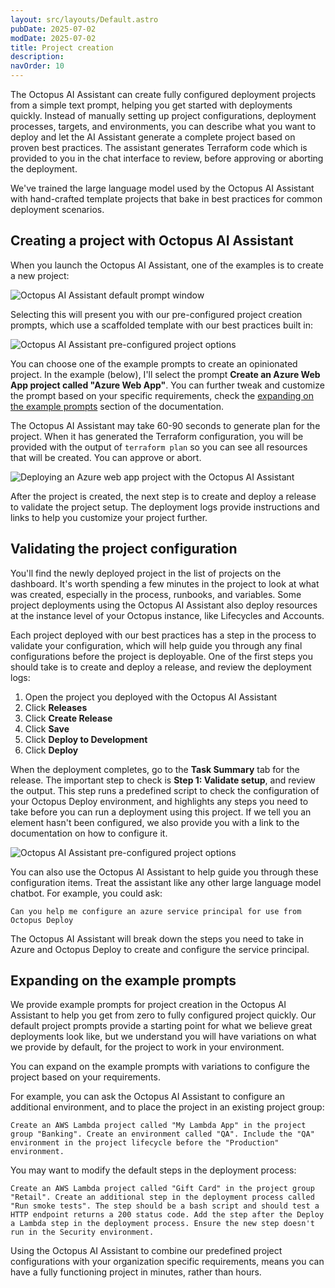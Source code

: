 ```yaml
---
layout: src/layouts/Default.astro
pubDate: 2025-07-02
modDate: 2025-07-02
title: Project creation
description: 
navOrder: 10
---
```


The Octopus AI Assistant can create fully configured deployment projects from a simple text prompt, helping you get started with deployments quickly. Instead of manually setting up project configurations, deployment processes, targets, and environments, you can describe what you want to deploy and let the AI Assistant generate a complete project based on proven best practices. The assistant generates Terraform code which is provided to you in the chat interface to review, before approving or aborting the deployment.

We've trained the large language model used by the Octopus AI Assistant with hand-crafted template projects that bake in best practices for common deployment scenarios.

## Creating a project with Octopus AI Assistant

When you launch the Octopus AI Assistant, one of the examples is to create a new project:

![Octopus AI Assistant default prompt window](/docs/administration/octopus-ai-assistant/octopus-ai-assistant-project-creation-examples.png)

Selecting this will present you with our pre-configured project creation prompts, which use a scaffolded template with our best practices built in:

![Octopus AI Assistant pre-configured project options](/docs/administration/octopus-ai-assistant/octopus-ai-assistant-project-creation-examples-2.png)


You can choose one of the example prompts to create an opinionated project. In the example (below), I'll select the prompt **Create an Azure Web App project called "Azure Web App"**. You can further tweak and customize the prompt based on your specific requirements, check the [expanding on the example prompts](#expanding-on-the-example-prompts) section of the documentation.

The Octopus AI Assistant may take 60-90 seconds to generate plan for the project. When it has generated the Terraform configuration, you will be provided with the output of `terraform plan` so you can see all resources that will be created. You can approve or abort.

![Deploying an Azure web app project with the Octopus AI Assistant](/docs/administration/octopus-ai-assistant/octopus-ai-assistant-project-create-azure-webapp.png)

After the project is created, the next step is to create and deploy a release to validate the project setup. The deployment logs provide instructions and links to help you customize your project further.

## Validating the project configuration

You'll find the newly deployed project in the list of projects on the dashboard. It's worth spending a few minutes in the project to look at what was created, especially in the process, runbooks, and variables. Some project deployments using the Octopus AI Assistant also deploy resources at the instance level of your Octopus instance, like Lifecycles and Accounts.

Each project deployed with our best practices has a step in the process to validate your configuration, which will help guide you through any final configurations before the project is deployable. One of the first steps you should take is to create and deploy a release, and review the deployment logs:

1. Open the project you deployed with the Octopus AI Assistant
2. Click **Releases**
3. Click **Create Release**
4. Click **Save**
5. Click **Deploy to Development**
6. Click **Deploy**

When the deployment completes, go to the **Task Summary** tab for the release. The important step to check is **Step 1: Validate setup**, and review the output. This step runs a predefined script to check the configuration of your Octopus Deploy environment, and highlights any steps you need to take before you can run a deployment using this project. If we tell you an element hasn't been configured, we also provide you with a link to the documentation on how to configure it.

![Octopus AI Assistant pre-configured project options](/docs/administration/octopus-ai-assistant/octopus-ai-assistant-project-create-validate-setup.png)

You can also use the Octopus AI Assistant to help guide you through these configuration items. Treat the assistant like any other large language model chatbot. For example, you could ask:

```
Can you help me configure an azure service principal for use from Octopus Deploy
```

The Octopus AI Assistant will break down the steps you need to take in Azure and Octopus Deploy to create and configure the service principal.

## Expanding on the example prompts

We provide example prompts for project creation in the Octopus AI Assistant to help you get from zero to fully configured project quickly. Our default project prompts provide a starting point for what we believe great deployments look like, but we understand you will have variations on what we provide by default, for the project to work in your environment.

You can expand on the example prompts with variations to configure the project based on your requirements.

For example, you can ask the Octopus AI Assistant to configure an additional environment, and to place the project in an existing project group:
```
Create an AWS Lambda project called "My Lambda App" in the project group "Banking". Create an environment called "QA". Include the "QA" environment in the project lifecycle before the "Production" environment.
```

You may want to modify the default steps in the deployment process:
```
Create an AWS Lambda project called "Gift Card" in the project group "Retail". Create an additional step in the deployment process called "Run smoke tests". The step should be a bash script and should test a HTTP endpoint returns a 200 status code. Add the step after the Deploy a Lambda step in the deployment process. Ensure the new step doesn't run in the Security environment.
```

Using the Octopus AI Assistant to combine our predefined project configurations with your organization specific requirements, means you can have a fully functioning project in minutes, rather than hours.